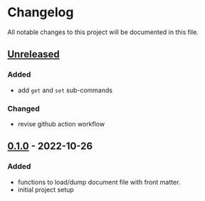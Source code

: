 # Changelog

All notable changes to this project will be documented in this file.

## [Unreleased]

### Added

* add `get` and `set` sub-commands

### Changed

* revise github action workflow

## [0.1.0] - 2022-10-26

### Added

* functions to load/dump document file with front matter.
* initial project setup


[Unreleased]: https://github.com/koyeung/py-frontmatter/compare/main...HEAD
[0.1.0]: https://github.com/koyeung/py-frontmatter/releases/tag/0.1.0
